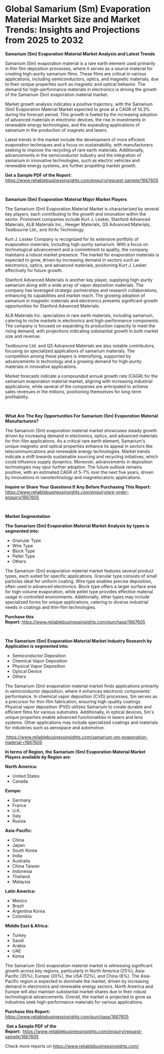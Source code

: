 <p><h1>Global Samarium (Sm) Evaporation Material Market Size and Market Trends: Insights and Projections from 2025 to 2032</h1></p><p><strong>Samarium (Sm) Evaporation Material Market Analysis and Latest Trends</strong></p>
<p><p>Samarium (Sm) evaporation material is a rare earth element used primarily in thin film deposition processes, where it serves as a source material for creating high-purity samarium films. These films are critical in various applications, including semiconductors, optics, and magnetic materials, due to their unique properties such as magnetic and optical behavior. The demand for high-performance materials in electronics is driving the growth of the Samarium (Sm) evaporation material market.</p><p>Market growth analysis indicates a positive trajectory, with the Samarium (Sm) Evaporation Material Market expected to grow at a CAGR of 14.3% during the forecast period. This growth is fueled by the increasing adoption of advanced materials in electronic devices, the rise in investments in renewable energy technologies, and the expanding applications of samarium in the production of magnets and lasers.</p><p>Latest trends in the market include the development of more efficient evaporation techniques and a focus on sustainability, with manufacturers seeking to improve the recycling of rare earth materials. Additionally, advancements in the semiconductor industry and the integration of samarium in innovative technologies, such as electric vehicles and renewable energy systems, are further propelling market growth.</p></p>
<p><strong>Get a Sample PDF of the Report:&nbsp;</strong> <a href="https://www.reliablebusinessinsights.com/enquiry/request-sample/1667605?utm_campaign=100&utm_medium=2&utm_source=Github&utm_content=ia&utm_term=02022025&utm_id=samarium-sm-evaporation-material">https://www.reliablebusinessinsights.com/enquiry/request-sample/1667605</a></p>
<p>&nbsp;</p>
<p><strong>Samarium (Sm) Evaporation Material Major Market Players</strong></p>
<p><p>The Samarium (Sm) Evaporation Material Market is characterized by several key players, each contributing to the growth and innovation within the sector. Prominent companies include Kurt J. Lesker, Stanford Advanced Materials, ALB Materials Inc., Heeger Materials, QS Advanced Materials, Testbourne Ltd., and Xinfu Technology.</p><p>Kurt J. Lesker Company is recognized for its extensive portfolio of evaporation materials, including high-purity samarium. With a focus on technological advancement and a commitment to quality, the company maintains a robust market presence. The market for evaporation materials is expected to grow, driven by increasing demand in sectors such as electronics, optics, and advanced materials, positioning Kurt J. Lesker effectively for future growth.</p><p>Stanford Advanced Materials is another key player, supplying high-purity samarium along with a wide array of vapor deposition materials. The company has leveraged strategic partnerships and research collaborations, enhancing its capabilities and market reach. The growing adoption of samarium in magnetic materials and electronics presents significant growth opportunities for Stanford Advanced Materials.</p><p>ALB Materials Inc. specializes in rare earth materials, including samarium, catering to niche markets in electronics and high-performance components. The company is focused on expanding its production capacity to meet the rising demand, with projections indicating substantial growth in both market size and revenue.</p><p>Testbourne Ltd. and QS Advanced Materials are also notable contributors, focusing on specialized applications of samarium materials. The competition among these players is intensifying, supported by advancements in technology and a growing demand for high-purity materials in innovative applications.</p><p>Market forecasts indicate a compounded annual growth rate (CAGR) for the samarium evaporation material market, aligning with increasing industrial applications, while several of the companies are anticipated to achieve sales revenues in the millions, positioning themselves for long-term profitability.</p></p>
<p>&nbsp;</p>
<p><strong>What Are The Key Opportunities For Samarium (Sm) Evaporation Material Manufacturers?</strong></p>
<p><p>The Samarium (Sm) evaporation material market showcases steady growth driven by increasing demand in electronics, optics, and advanced materials for thin-film applications. As a critical rare earth element, Samarium's unique magnetic and optical properties enhance its appeal in sectors like telecommunications and renewable energy technologies. Market trends indicate a shift towards sustainable sourcing and recycling initiatives, which could influence supply dynamics. Moreover, advancements in deposition technologies may spur further adoption. The future outlook remains positive, with an estimated CAGR of 5-7% over the next five years, driven by innovations in nanotechnology and magnetocaloric applications.</p></p>
<p><strong>Inquire or Share Your Questions If Any Before Purchasing This Report:</strong> <a href="https://www.reliablebusinessinsights.com/enquiry/pre-order-enquiry/1667605?utm_campaign=100&utm_medium=2&utm_source=Github&utm_content=ia&utm_term=02022025&utm_id=samarium-sm-evaporation-material">https://www.reliablebusinessinsights.com/enquiry/pre-order-enquiry/1667605</a></p>
<p>&nbsp;</p>
<p><strong>Market Segmentation</strong></p>
<p><strong>The Samarium (Sm) Evaporation Material Market Analysis by types is segmented into:</strong></p>
<p><ul><li>Granular Type</li><li>Wire Type</li><li>Block Type</li><li>Pellet Type</li><li>Others</li></ul></p>
<p><p>The Samarium (Sm) evaporation material market features several product types, each suited for specific applications. Granular type consists of small particles ideal for uniform coating. Wire type enables precise deposition, often used in advanced electronics. Block type offers a larger surface area for high-volume evaporation, while pellet type provides effective material usage in controlled environments. Additionally, other types may include specialized forms for unique applications, catering to diverse industrial needs in coatings and thin-film technologies.</p></p>
<p><strong>Purchase this Report:&nbsp;</strong><a href="https://www.reliablebusinessinsights.com/purchase/1667605?utm_campaign=100&utm_medium=2&utm_source=Github&utm_content=ia&utm_term=02022025&utm_id=samarium-sm-evaporation-material">https://www.reliablebusinessinsights.com/purchase/1667605</a></p>
<p>&nbsp;</p>
<p><strong>The Samarium (Sm) Evaporation Material Market Industry Research by Application is segmented into:</strong></p>
<p><ul><li>Semiconductor Deposition</li><li>Chemical Vapor Deposition</li><li>Physical Vapor Deposition</li><li>Optical Device</li><li>Others</li></ul></p>
<p><p>The Samarium (Sm) evaporation material market finds applications primarily in semiconductor deposition, where it enhances electronic components' performance. In chemical vapor deposition (CVD) processes, Sm serves as a precursor for thin-film fabrication, ensuring high-quality coatings. Physical vapor deposition (PVD) utilizes Samarium to create durable and efficient films for various substrates. Additionally, in optical devices, Sm's unique properties enable advanced functionalities in lasers and lens systems. Other applications may include specialized coatings and materials for industries such as aerospace and automotive.</p></p>
<p><a href="https://www.reliablebusinessinsights.com/samarium-sm-evaporation-material-r1667605?utm_campaign=100&utm_medium=2&utm_source=Github&utm_content=ia&utm_term=02022025&utm_id=samarium-sm-evaporation-material">&nbsp;https://www.reliablebusinessinsights.com/samarium-sm-evaporation-material-r1667605</a></p>
<p><strong>In terms of Region, the Samarium (Sm) Evaporation Material Market Players available by Region are:</strong></p>
<p>
    <p> <strong> North America: </strong>
        <ul>
            <li>United States</li>
            <li>Canada</li>
        </ul>
        </p> 
    <p> <strong> Europe: </strong>
        <ul>
            <li>Germany</li>
            <li>France</li>
            <li>U.K.</li>
            <li>Italy</li>
            <li>Russia</li>
        </ul>
        </p> 
    <p> <strong> Asia-Pacific: </strong>
        <ul>
            <li>China</li>
            <li>Japan</li>
            <li>South Korea</li>
            <li>India</li>
            <li>Australia</li>
            <li>China Taiwan</li>
            <li>Indonesia</li>
            <li>Thailand</li>
            <li>Malaysia</li>
        </ul>
        </p> 
    <p> <strong> Latin America: </strong>
        <ul>
            <li>Mexico</li>
            <li>Brazil</li>
            <li>Argentina Korea</li>
            <li>Colombia</li>
        </ul>
        </p> 
    <p> <strong> Middle East & Africa: </strong>
        <ul>
            <li>Turkey</li>
            <li>Saudi</li>
            <li>Arabia</li>
            <li>UAE</li>
            <li>Korea</li>
        </ul>
    </p>
    </p>
<p><p>The Samarium (Sm) evaporation material market is witnessing significant growth across key regions, particularly in North America (25%), Asia-Pacific (35%), Europe (20%), the USA (12%), and China (8%). The Asia-Pacific region is expected to dominate the market, driven by increasing demand in electronics and renewable energy sectors. North America and Europe will also maintain substantial market shares due to their robust technological advancements. Overall, the market is projected to grow as industries seek high-performance materials for various applications.</p></p>
<p><strong>Purchase this Report: </strong><a href="https://www.reliablebusinessinsights.com/purchase/1667605?utm_campaign=100&utm_medium=2&utm_source=Github&utm_content=ia&utm_term=02022025&utm_id=samarium-sm-evaporation-material">https://www.reliablebusinessinsights.com/purchase/1667605</a></p>
<p>&nbsp;<strong>Get a Sample PDF of the Report:&nbsp;&nbsp;</strong><a href="https://www.reliablebusinessinsights.com/enquiry/request-sample/1667605?utm_campaign=100&utm_medium=2&utm_source=Github&utm_content=ia&utm_term=02022025&utm_id=samarium-sm-evaporation-material">https://www.reliablebusinessinsights.com/enquiry/request-sample/1667605</a></p>
<p><strong></strong></p>
<p>Check more reports on <a href="https://www.reliablebusinessinsights.com/?utm_campaign=100&utm_medium=2&utm_source=Github&utm_content=ia&utm_term=02022025&utm_id=samarium-sm-evaporation-material">https://www.reliablebusinessinsights.com/</a></p>